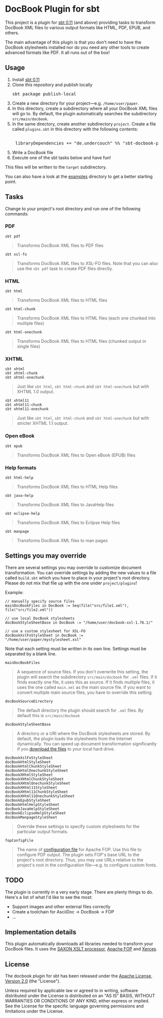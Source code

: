 DocBook Plugin for sbt
======================

This project is a plugin for [sbt 0.11](https://github.com/harrah/xsbt)
(and above) providing tasks to transform DocBook XML files to various output
formats like HTML, PDF, EPUB, and others.

The main advantage of this plugin is that you don't need to have the DocBook
stylesheets installed nor do you need any other tools to create advanced
formats like PDF. It all runs out of the box!

Usage
-----

1. Install [sbt 0.11](https://github.com/harrah/xsbt)
2. Clone this repository and publish locally
   <pre>
   sbt package publish-local
   </pre>
3. Create a new directory for your project&mdash;e.g. `/home/user/paper`.
4. In this directory, create a subdirectory where all your DocBook XML files
   will go to. By default, the plugin automatically searches the subdirectory
   `src/main/docbook`.
5. In the same directory, create another subdirectory `project`. Create
   a file called `plugins.sbt` in this directory with the following contents:
  <pre> 
    libraryDependencies += "de.undercouch" %% "sbt-docbook-plugin" % "0.2-SNAPSHOT"
</pre>
5. Write a DocBook file
6. Execute one of the sbt tasks below and have fun!

This files will be written to the `target` subdirectory.

You can also have a look at the [examples](https://github.com/michel-kraemer/sbt-docbook-plugin/tree/master/src/sbt-test/docbook)
directory to get a better starting point.

Tasks
-----

Change to your project's root directory and run one of the following commands:

### PDF

    sbt pdf

> Transforms DocBook XML files to PDF files

    sbt xsl-fo

> Transforms DocBook XML files to XSL-FO files. Note that you can also use
> the `sbt pdf` task to create PDF files directly.

### HTML

    sbt html

> Transforms DocBook XML files to HTML files

    sbt html-chunk

> Transforms DocBook XML files to HTML files (each one chunked into multiple
> files)

    sbt html-onechunk

> Transforms DocBook XML files to HTML files (chunked output in single files)

### XHTML

    sbt xhtml
    sbt xhtml-chunk
    sbt xhtml-onechunk

> Just like `sbt html`, `sbt html-chunk` and `sbt html-onechunk` but with
> XHTML 1.0 output.

    sbt xhtml11
    sbt xhtml11-chunk
    sbt xhtml11-onechunk

> Just like `sbt html`, `sbt html-chunk` and `sbt html-onechunk` but with
> stricter XHTML 1.1 output.

### Open eBook

    sbt epub

> Transforms DocBook XML files to Open eBook (EPUB) files

### Help formats

    sbt html-help

> Transforms DocBook XML files to HTML Help files

    sbt java-help

> Transforms DocBook XML files to JavaHelp files

    sbt eclipse-help

> Transforms DocBook XML files to Eclipse Help files

    sbt manpage

> Transforms DocBook XML files to man pages

Settings you may override
-------------------------

There are several settings you may override to customize document
transformation. You can override settings by adding the new values to a
file called `build.sbt` which you have to place in your project's root
directory. Please do not mix that file up with the one under `project/plugins`!

Example:

    // manually specify source files
    mainDocBookFiles in DocBook := Seq(file("src/file1.xml"), file("src/file2.xml"))
    
    // use local DocBook stylesheets
    docBookStyleSheetBase in DocBook := "/home/user/docbook-xsl-1.76.1/"
    
    // use a custom stylesheet for XSL-FO
    docBookXslFoStyleSheet in DocBook := "/home/user/paper/mystylesheet.xsl"

Note that each setting must be written in its own line. Settings must be
separated by a blank line.

    mainDocBookFiles

> A sequence of source files. If you don't overwrite this setting, the plugin
> will search the subdirectory `src/main/docbook` for `.xml` files. If it
> finds exactly one file, it uses this as source. If it finds multiple files,
> it uses the one called `main.xml` as the main source file. If you want to
> convert multiple main source files, you have to override this setting.

    docBookSourceDirectory

> The default directory the plugin should search for `.xml` files. By default
> this is `src/main/docbook`

    docBookStyleSheetBase

> A directory or a URI where the DocBook stylesheets are stored. By default,
> the plugin loads the stylesheets from the Internet dynamically. You can
> speed up document transformation significantly if you
> [download the files](http://sourceforge.net/projects/docbook/files/docbook-xsl/1.76.1/)
> to your local hard drive.

    docBookXslFoStyleSheet
    docBookHtmlStyleSheet
    docBookHtmlChunkStyleSheet
    docBookHtmlOnechunkStyleSheet
    docBookXHtmlStyleSheet
    docBookXHtmlChunkStyleSheet
    docBookXHtmlOnechunkStyleSheet
    docBookXHtml11StyleSheet
    docBookXHtml11ChunkStyleSheet
    docBookXHtml11OnechunkStyleSheet
    docBookEpubStyleSheet
    docBookHtmlHelpStyleSheet
    docBookJavaHelpStyleSheet
    docBookEclipseHelpStyleSheet
    docBookManpageStyleSheet

> Override these settings to specify custom stylesheets for the particular
> output formats.

    fopConfigFile

> The name of [configuration file](http://xmlgraphics.apache.org/fop/1.0/configuration.html)
> for Apache FOP. Use this file to configure PDF output. The plugin sets FOP's
> base URL to the project's root directory. Thus, you may use URLs relative to
> the project's root in the configuration file&mdash;e.g. to configure custom
> fonts.

TODO
----

The plugin is currently in a very early stage. There are plenty things
to do. Here's a list of what I'd like to see the most:

* Support images and other external files correctly
* Create a toolchain for AsciiDoc -> DocBook -> FOP
* ...

Implementation details
----------------------

This plugin automatically downloads all libraries needed to transform your
DocBook files. It uses the [SAXON XSLT processor](http://saxon.sourceforge.net),
 [Apache FOP](http://xmlgraphics.apache.org/fop) and [Xerces](http://xerces.apache.org/xerces2-j/).

License
-------

The docbook plugin for sbt has been released under the
[Apache License, Version 2.0](http://www.apache.org/licenses/LICENSE-2.0) (the
"License").

Unless required by applicable law or agreed to in writing, software
distributed under the License is distributed on an "AS IS" BASIS,
WITHOUT WARRANTIES OR CONDITIONS OF ANY KIND, either express or implied.
See the License for the specific language governing permissions and
limitations under the License.
